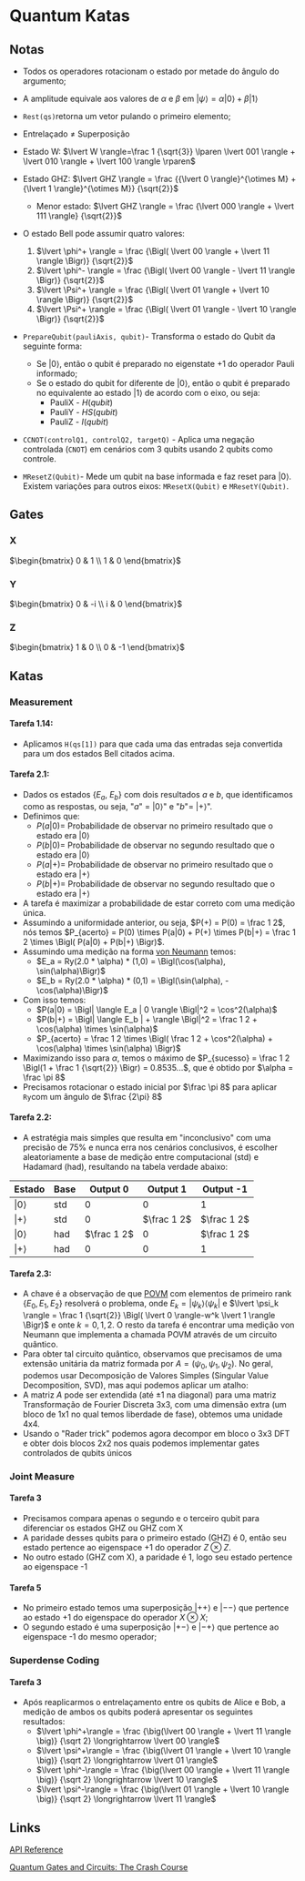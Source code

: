 # Quantum Katas

## Notas
- Todos os operadores rotacionam o estado por metade do ângulo do argumento;
- A amplitude equivale aos valores de $\alpha$ e $\beta$ em $\lvert \psi \rangle = \alpha \lvert 0 \rangle + \beta \vert 1 \rangle$
- ```Rest(qs)```retorna um vetor pulando o primeiro elemento;
- Entrelaçado $\neq$ Superposição
- Estado W: $\lvert W \rangle=\frac 1 {\sqrt{3}} \lparen \lvert 001 \rangle + \lvert 010 \rangle + \lvert 100 \rangle \rparen$
- Estado GHZ: $\lvert GHZ \rangle = \frac {{\lvert 0 \rangle}^{\otimes M} + {\lvert 1 \rangle}^{\otimes M}}  {\sqrt{2}}$
    - Menor estado: $\lvert GHZ \rangle = \frac {\lvert 000 \rangle + \lvert 111 \rangle} {\sqrt{2}}$
- O estado Bell pode assumir quatro valores:
    
    1. $\lvert \phi^+ \rangle = \frac {\Bigl( \lvert 00 \rangle + \lvert 11 \rangle \Bigr)} {\sqrt{2}}$
    1. $\lvert \phi^- \rangle = \frac {\Bigl( \lvert 00 \rangle - \lvert 11 \rangle \Bigr)} {\sqrt{2}}$
    1. $\lvert \Psi^+ \rangle = \frac {\Bigl( \lvert 01 \rangle + \lvert 10 \rangle \Bigr)} {\sqrt{2}}$
    1. $\lvert \Psi^+ \rangle = \frac {\Bigl( \lvert 01 \rangle - \lvert 10 \rangle \Bigr)} {\sqrt{2}}$
- ```PrepareQubit(pauliAxis, qubit)```- Transforma o estado do Qubit da seguinte forma:
    - Se $\lvert 0 \rangle$, então o qubit é preparado no eigenstate +1 do operador Pauli informado;
    - Se o estado do qubit for diferente de $\lvert 0 \rangle$, então o qubit é preparado no equivalente ao estado $\lvert 1 \rangle$ de acordo com o eixo, ou seja:
        - PauliX - $H(qubit)$
        - PauliY - $HS(qubit)$
        - PauliZ - $I(qubit)$
- ```CCNOT(controlQ1, controlQ2, targetQ)``` -  Aplica uma negação controlada (```CNOT```) em cenários com 3 qubits usando 2 qubits como controle.
- ```MResetZ(Qubit)```- Mede um qubit na base informada e faz reset para $\lvert 0 \rangle$. Existem variações para outros eixos: ```MResetX(Qubit)``` e ```MResetY(Qubit)```.


## Gates

### X

$\begin{bmatrix} 0 & 1 \\ 1 & 0 \end{bmatrix}$

### Y

$\begin{bmatrix} 0 & -i \\ i & 0 \end{bmatrix}$

### Z

$\begin{bmatrix} 1 & 0 \\ 0 & -1 \end{bmatrix}$

## Katas

### Measurement

#### Tarefa 1.14:

- Aplicamos ```H(qs[1])``` para que cada uma das entradas seja convertida para um dos estados Bell citados acima.

#### Tarefa 2.1:
- Dados os estados {$E_a$, $E_b$} com dois resultados $a$ e $b$, que identificamos como as respostas, ou seja, "$a$" =  $\lvert0\rangle$" e "$b$"= $\lvert + \rangle$".
- Definimos que:
    - $P(a|0) =$ Probabilidade de observar no primeiro resultado que o estado era $\lvert 0 \rangle$
    - $P(b|0) =$ Probabilidade de observar no segundo resultado que o estado era $\lvert 0 \rangle$
    - $P(a|+) =$ Probabilidade de observar no primeiro resultado que o estado era $\lvert + \rangle$
    - $P(b|+) =$ Probabilidade de observar no segundo resultado que o estado era $\lvert + \rangle$
- A tarefa é maximizar a probabilidade de estar correto com uma medição única.
- Assumindo a uniformidade anterior, ou seja, $P(+) = P(0) = \frac 1 2$, nós temos $P_{acerto} = P(0) \times P(a|0) + P(+) \times P(b|+) = \frac 1 2 \times \Bigl( P(a|0) + P(b|+) \Bigr)$.
- Assumindo uma medição na forma [von Neumann](https://en.wikipedia.org/wiki/Measurement_in_quantum_mechanics#von_Neumann_measurement_scheme) temos:
    - $E_a = Ry(2.0 * \alpha) * (1,0) = \Bigl(\cos(\alpha), \sin(\alpha)\Bigr)$
    - $E_b = Ry(2.0 * \alpha) * (0,1) = \Bigl(\sin(\alpha), -\cos(\alpha)\Bigr)$
- Com isso temos:
    - $P(a|0) = \Bigl| \langle E_a | 0 \rangle \Bigl|^2 = \cos^2(\alpha)$
    - $P(b|+) = \Bigl| \langle E_b | + \rangle \Bigl|^2 = \frac 1 2 + \cos(\alpha) \times \sin(\alpha)$
    - $P_{acerto} = \frac 1 2 \times \Bigl( \frac 1 2 + \cos^2(\alpha) + \cos(\alpha) \times \sin(\alpha) \Bigr)$
- Maximizando isso para $\alpha$, temos o máximo de $P_{sucesso} = \frac 1 2 \Bigl(1 + \frac 1 {\sqrt{2}} \Bigr) = 0.8535...$, que é obtido por $\alpha = \frac \pi 8$ 
- Precisamos rotacionar o estado inicial por $\frac \pi 8$ para aplicar ```Ry```com um ângulo de $\frac {2\pi} 8$

#### Tarefa 2.2:
- A estratégia mais simples que resulta em "inconclusivo" com uma precisão de 75% e nunca erra nos cenários conclusivos, é escolher aleatoriamente a base de medição entre computacional (std) e Hadamard (had), resultando na tabela verdade abaixo:

| Estado | Base | Output 0 | Output 1 | Output -1 |
|---|---|---|---|---|
| $\lvert 0 \rangle$ | std | 0 | 0 | 1 |
| $\lvert + \rangle$ | std | 0 | $\frac 1 2$ | $\frac 1 2$ |
| $\lvert 0 \rangle$ | had | $\frac 1 2$ | 0 | $\frac 1 2$ |
| $\lvert + \rangle$ | had | 0 | 0 | 1 |

#### Tarefa 2.3:
- A chave é a observação de que [POVM](https://pt.wikipedia.org/wiki/Medida_com_operador_positivo_valorizado) com elementos de primeiro rank $\{ E_0, E_1, E_2\}$ resolverá o problema, onde $E_k = \lvert \psi_k \rangle \langle \psi_k \rvert$ e $\lvert \psi_k \rangle = \frac 1 {\sqrt{2}} \Bigl( \lvert 0 \rangle-w^k \lvert 1 \rangle \Bigr)$ e onte $k =0, 1, 2$. O resto da tarefa é encontrar uma medição von Neumann que implementa a chamada POVM através de um circuito quântico.
- Para obter tal circuito quântico, observamos que precisamos de uma extensão unitária da matriz formada por $A = \Big( \psi_0, \psi_1, \psi_2\Bigr)$. No geral, podemos usar Decomposição de Valores Simples (Singular Value Decomposition, SVD), mas aqui podemos aplicar um atalho:
 - A matriz $A$ pode ser extendida (até $\pm 1$ na diagonal) para uma matriz Transformação de Fourier Discreta 3x3, com uma dimensão extra (um bloco de 1x1 no qual temos liberdade de fase), obtemos uma unidade 4x4.
 - Usando o "Rader trick" podemos agora decompor em bloco o 3x3 DFT e obter dois blocos 2x2 nos quais podemos implementar gates controlados de qubits únicos

### Joint Measure

#### Tarefa 3
- Precisamos compara apenas o segundo e o terceiro qubit para diferenciar os estados GHZ ou GHZ com X
- A paridade desses qubits para o primeiro estado (GHZ) é 0, então seu estado pertence ao eigenspace +1 do operador $Z \otimes Z$.
- No outro estado (GHZ com X), a paridade é 1, logo seu estado pertence ao eigenspace -1

#### Tarefa 5
- No primeiro estado temos uma superposição $\lvert++\rangle$ e $\lvert--\rangle$ que pertence ao estado +1 do eigenspace do operador $X \otimes X$;
- O segundo estado é uma superposição $\lvert +- \rangle$ e $\lvert -+ \rangle$ que pertence ao  eigenspace -1 do mesmo operador;

### Superdense Coding
#### Tarefa 3

- Após reaplicarmos o entrelaçamento entre os qubits de Alice e Bob, a medição de ambos os qubits poderá apresentar os seguintes resultados:
    - $\lvert \phi^+\rangle = \frac {\big(\lvert 00 \rangle + \lvert 11 \rangle \big)} {\sqrt 2} \longrightarrow \lvert 00 \rangle$
    - $\lvert \psi^+\rangle = \frac {\big(\lvert 01 \rangle + \lvert 10 \rangle \big)} {\sqrt 2} \longrightarrow \lvert 01 \rangle$
    - $\lvert \phi^-\rangle = \frac {\big(\lvert 00 \rangle + \lvert 11 \rangle \big)} {\sqrt 2} \longrightarrow \lvert 10 \rangle$
    - $\lvert \psi^-\rangle = \frac {\big(\lvert 01 \rangle + \lvert 10 \rangle \big)} {\sqrt 2} \longrightarrow \lvert 11 \rangle$
## Links
[API Reference](https://docs.microsoft.com/en-us/qsharp/api/qsharp/microsoft.quantum.bitwise?view=qsharp-preview)

[Quantum Gates and Circuits: The Crash Course](https://blogs.msdn.microsoft.com/uk_faculty_connection/2018/02/26/quantum-gates-and-circuits-the-crash-course/)